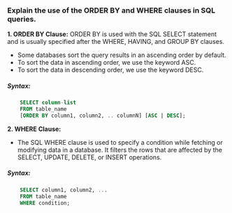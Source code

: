 ### Explain the use of the ORDER BY and WHERE clauses in SQL queries.

<b> 1. ORDER BY Clause:</b> ORDER BY is used with the SQL SELECT statement and is usually specified after the WHERE, HAVING, and GROUP BY clauses.

- Some databases sort the query results in an ascending order by default.
- To sort the data in ascending order, we use the keyword ASC.
- To sort the data in descending order, we use the keyword DESC.

##### Syntax:
```sql
    SELECT column-list
    FROM table_name
    [ORDER BY column1, column2, .. columnN] [ASC | DESC];
```
<b>2. WHERE Clause:</b>
- The SQL WHERE clause is used to specify a condition while fetching or modifying data in a database. It filters the rows that are affected by the SELECT, UPDATE, DELETE, or INSERT operations.

##### Syntax:
```sql
    SELECT column1, column2, ...
    FROM table_name
    WHERE condition;
```